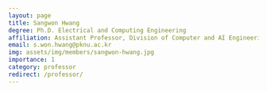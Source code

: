 ```yaml
---
layout: page
title: Sangwon Hwang
degree: Ph.D. Electrical and Computing Engineering
affiliation: Assistant Professor, Division of Computer and AI Engineering, Pukyong National University
email: s.won.hwang@pknu.ac.kr
img: assets/img/members/sangwon-hwang.jpg
importance: 1
category: professor
redirect: /professor/
---
```

